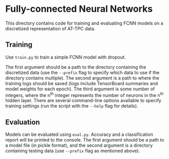 # Fully-connected Neural Networks

This directory contains code for training and evaluating FCNN models on a discretized representation
of AT-TPC data. 

## Training

Use `train.py` to train a simple FCNN model with dropout.

The first argument should be a path to the directory containing the discretized data (use the `--prefix` flag to specify
which data to use if the directory contains multiple). The second argument is a path to where the training logs should
be saved (logs include TensorBoard summaries and model weights for each epoch). The third argument is some number of
integers, where the n<sup>th</sup> integer represents the number of neurons in the n<sup>th</sup> hidden layer.
There are several command-line options available to specify training settings (run the script with the `--help`
flag for details).

## Evaluation

Models can be evaluated using `eval.py`. Accuracy and a classification report will be printed to the console.
The first argument should be a path to a model file (in pickle format), and the second argument is a directory
containing testing data (use `--prefix` flag as mentioned above).